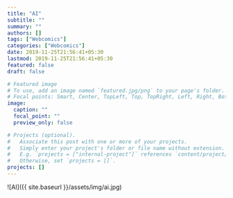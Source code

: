 ```yaml
---
title: "AI"
subtitle: ""
summary: ""
authors: []
tags: ["Webcomics"]
categories: ["Webcomics"]
date: 2019-11-25T21:56:41+05:30
lastmod: 2019-11-25T21:56:41+05:30
featured: false
draft: false

# Featured image
# To use, add an image named `featured.jpg/png` to your page's folder.
# Focal points: Smart, Center, TopLeft, Top, TopRight, Left, Right, BottomLeft, Bottom, BottomRight.
image:
  caption: ""
  focal_point: ""
  preview_only: false

# Projects (optional).
#   Associate this post with one or more of your projects.
#   Simply enter your project's folder or file name without extension.
#   E.g. `projects = ["internal-project"]` references `content/project/deep-learning/index.md`.
#   Otherwise, set `projects = []`.
projects: []
---
```


![AI]({{ site.baseurl }}/assets/img/ai.jpg)
